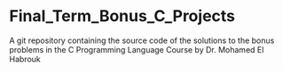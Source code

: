 # Final_Term_Bonus_C_Projects

A git repository containing the source code of the solutions to the bonus problems in the C Programming Language Course by Dr. Mohamed El Habrouk
